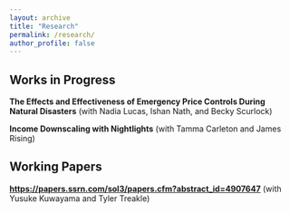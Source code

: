 ```yaml
---
layout: archive
title: "Research"
permalink: /research/
author_profile: false
---
```


## Works in Progress
**The Effects and Effectiveness of Emergency Price Controls During Natural Disasters** (with Nadia Lucas, Ishan Nath, and Becky Scurlock)

**Income Downscaling with Nightlights** (with Tamma Carleton and James Rising)

## Working Papers 
**<a href="Does the Value of Reliability Capitalize in Water Markets?" target="_blank">https://papers.ssrn.com/sol3/papers.cfm?abstract_id=4907647</a>** (with Yusuke Kuwayama and Tyler Treakle)


